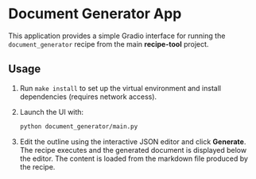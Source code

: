 # Document Generator App

This application provides a simple Gradio interface for running the
`document_generator` recipe from the main **recipe-tool** project.

## Usage

1. Run `make install` to set up the virtual environment and install
   dependencies (requires network access).
2. Launch the UI with:

   ```bash
   python document_generator/main.py
   ```

3. Edit the outline using the interactive JSON editor and click **Generate**.
   The recipe executes and the generated document is displayed below the editor.
   The content is loaded from the markdown file produced by the recipe.

